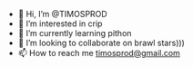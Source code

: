 - 👋 Hi, I’m @TIMOSPROD
- 👀 I’m interested in  crip
- 🌱 I’m currently learning pithon
- 💞️ I’m looking to collaborate on brawl stars)))
- 📫 How to reach me timosprod@gmail.com

<!---
TIMOSPROD/TIMOSPROD is a ✨ special ✨ repository because its `README.md` (this file) appears on your GitHub profile.
You can click the Preview link to take a look at your changes.
--->
